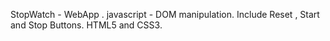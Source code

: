 StopWatch - WebApp . javascript - DOM manipulation.   Include Reset , Start and Stop Buttons.  HTML5 and CSS3. 
